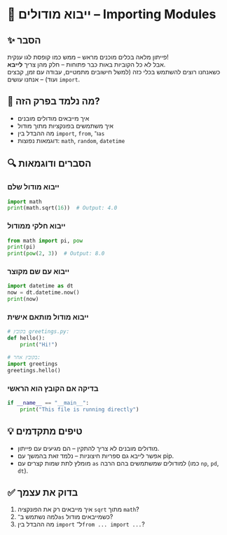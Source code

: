 # 📘 ייבוא מודולים – Importing Modules

## ✨ הסבר

פייתון מלאה בכלים מוכנים מראש – ממש כמו קופסת לגו ענקית!  
אבל לא כל הקוביות באות כבר פתוחות – חלק מהן צריך **לייבא**.  
כשאנחנו רוצים להשתמש בכלי כזה (למשל חישובים מתמטיים, עבודה עם זמן, קבצים ועוד) – אנחנו עושים `import`.

## 🧠 מה נלמד בפרק הזה?
- איך מייבאים מודולים מובנים
- איך משתמשים בפונקציות מתוך מודול
- מה ההבדל בין `import`, `from`, ו־`as`
- דוגמאות נפוצות: `math`, `random`, `datetime`

## 🔍 הסברים ודוגמאות

### ייבוא מודול שלם
```python
import math
print(math.sqrt(16))  # Output: 4.0
```

### ייבוא חלקי ממודול
```python
from math import pi, pow
print(pi)
print(pow(2, 3))  # Output: 8.0
```

### ייבוא עם שם מקוצר
```python
import datetime as dt
now = dt.datetime.now()
print(now)
```

### ייבוא מודול מותאם אישית
```python
# בקובץ greetings.py:
def hello():
    print("Hi!")

# בקובץ אחר:
import greetings
greetings.hello()
```

### בדיקה אם הקובץ הוא הראשי
```python
if __name__ == "__main__":
    print("This file is running directly")
```

## 💡 טיפים מתקדמים

* מודולים מובנים לא צריך להתקין – הם מגיעים עם פייתון.
* אפשר לייבא גם ספריות חיצוניות – נלמד זאת בהמשך עם pip.
* מומלץ לתת שמות קצרים עם `as` למודולים שמשתמשים בהם הרבה (כמו `np`, `pd`, `dt`).

## ✅ בדוק את עצמך

1. איך מייבאים רק את הפונקציה `sqrt` מתוך `math`?
2. למה נשתמש ב־`as` כשמייבאים מודול?
3. מה ההבדל בין `import` ל־`from ... import ...`?
